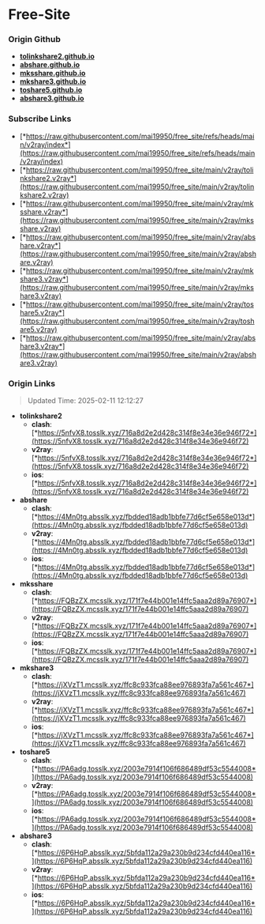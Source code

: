 # Free-Site

### Origin Github

- [**tolinkshare2.github.io**](https://github.com/tolinkshare2/tolinkshare2.github.io)
- [**abshare.github.io**](https://github.com/abshare/abshare.github.io)
- [**mksshare.github.io**](https://github.com/mksshare/mksshare.github.io)
- [**mkshare3.github.io**](https://github.com/mkshare3/mkshare3.github.io)
- [**toshare5.github.io**](https://github.com/toshare5/toshare5.github.io)
- [**abshare3.github.io**](https://github.com/abshare3/abshare3.github.io)

### Subscribe Links

- [*https://raw.githubusercontent.com/mai19950/free_site/refs/heads/main/v2ray/index*](https://raw.githubusercontent.com/mai19950/free_site/refs/heads/main/v2ray/index)
- [*https://raw.githubusercontent.com/mai19950/free_site/main/v2ray/tolinkshare2.v2ray*](https://raw.githubusercontent.com/mai19950/free_site/main/v2ray/tolinkshare2.v2ray)
- [*https://raw.githubusercontent.com/mai19950/free_site/main/v2ray/mksshare.v2ray*](https://raw.githubusercontent.com/mai19950/free_site/main/v2ray/mksshare.v2ray)
- [*https://raw.githubusercontent.com/mai19950/free_site/main/v2ray/abshare.v2ray*](https://raw.githubusercontent.com/mai19950/free_site/main/v2ray/abshare.v2ray)
- [*https://raw.githubusercontent.com/mai19950/free_site/main/v2ray/mkshare3.v2ray*](https://raw.githubusercontent.com/mai19950/free_site/main/v2ray/mkshare3.v2ray)
- [*https://raw.githubusercontent.com/mai19950/free_site/main/v2ray/toshare5.v2ray*](https://raw.githubusercontent.com/mai19950/free_site/main/v2ray/toshare5.v2ray)
- [*https://raw.githubusercontent.com/mai19950/free_site/main/v2ray/abshare3.v2ray*](https://raw.githubusercontent.com/mai19950/free_site/main/v2ray/abshare3.v2ray)

### Origin Links

> Updated Time: 2025-02-11 12:12:27

- **tolinkshare2**
  - **clash**: [*https://5nfvX8.tosslk.xyz/716a8d2e2d428c314f8e34e36e946f72*](https://5nfvX8.tosslk.xyz/716a8d2e2d428c314f8e34e36e946f72)
  - **v2ray**: [*https://5nfvX8.tosslk.xyz/716a8d2e2d428c314f8e34e36e946f72*](https://5nfvX8.tosslk.xyz/716a8d2e2d428c314f8e34e36e946f72)
  - **ios**: [*https://5nfvX8.tosslk.xyz/716a8d2e2d428c314f8e34e36e946f72*](https://5nfvX8.tosslk.xyz/716a8d2e2d428c314f8e34e36e946f72)
- **abshare**
  - **clash**: [*https://4Mn0tg.absslk.xyz/fbdded18adb1bbfe77d6cf5e658e013d*](https://4Mn0tg.absslk.xyz/fbdded18adb1bbfe77d6cf5e658e013d)
  - **v2ray**: [*https://4Mn0tg.absslk.xyz/fbdded18adb1bbfe77d6cf5e658e013d*](https://4Mn0tg.absslk.xyz/fbdded18adb1bbfe77d6cf5e658e013d)
  - **ios**: [*https://4Mn0tg.absslk.xyz/fbdded18adb1bbfe77d6cf5e658e013d*](https://4Mn0tg.absslk.xyz/fbdded18adb1bbfe77d6cf5e658e013d)
- **mksshare**
  - **clash**: [*https://FQBzZX.mcsslk.xyz/171f7e44b001e14ffc5aaa2d89a76907*](https://FQBzZX.mcsslk.xyz/171f7e44b001e14ffc5aaa2d89a76907)
  - **v2ray**: [*https://FQBzZX.mcsslk.xyz/171f7e44b001e14ffc5aaa2d89a76907*](https://FQBzZX.mcsslk.xyz/171f7e44b001e14ffc5aaa2d89a76907)
  - **ios**: [*https://FQBzZX.mcsslk.xyz/171f7e44b001e14ffc5aaa2d89a76907*](https://FQBzZX.mcsslk.xyz/171f7e44b001e14ffc5aaa2d89a76907)
- **mkshare3**
  - **clash**: [*https://jXVzT1.mcsslk.xyz/ffc8c933fca88ee976893fa7a561c467*](https://jXVzT1.mcsslk.xyz/ffc8c933fca88ee976893fa7a561c467)
  - **v2ray**: [*https://jXVzT1.mcsslk.xyz/ffc8c933fca88ee976893fa7a561c467*](https://jXVzT1.mcsslk.xyz/ffc8c933fca88ee976893fa7a561c467)
  - **ios**: [*https://jXVzT1.mcsslk.xyz/ffc8c933fca88ee976893fa7a561c467*](https://jXVzT1.mcsslk.xyz/ffc8c933fca88ee976893fa7a561c467)
- **toshare5**
  - **clash**: [*https://PA6adg.tosslk.xyz/2003e7914f106f686489df53c5544008*](https://PA6adg.tosslk.xyz/2003e7914f106f686489df53c5544008)
  - **v2ray**: [*https://PA6adg.tosslk.xyz/2003e7914f106f686489df53c5544008*](https://PA6adg.tosslk.xyz/2003e7914f106f686489df53c5544008)
  - **ios**: [*https://PA6adg.tosslk.xyz/2003e7914f106f686489df53c5544008*](https://PA6adg.tosslk.xyz/2003e7914f106f686489df53c5544008)
- **abshare3**
  - **clash**: [*https://6P6HqP.absslk.xyz/5bfda112a29a230b9d234cfd440ea116*](https://6P6HqP.absslk.xyz/5bfda112a29a230b9d234cfd440ea116)
  - **v2ray**: [*https://6P6HqP.absslk.xyz/5bfda112a29a230b9d234cfd440ea116*](https://6P6HqP.absslk.xyz/5bfda112a29a230b9d234cfd440ea116)
  - **ios**: [*https://6P6HqP.absslk.xyz/5bfda112a29a230b9d234cfd440ea116*](https://6P6HqP.absslk.xyz/5bfda112a29a230b9d234cfd440ea116)
